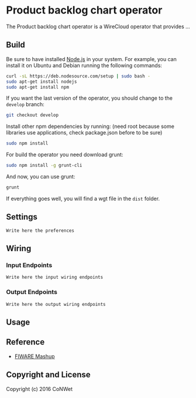 Product backlog chart operator
======================

The Product backlog chart operator is a WireCloud operator that provides ...

Build
-----

Be sure to have installed [Node.js](http://node.js) in your system. For example, you can install it on Ubuntu and Debian running the following commands:

```bash
curl -sL https://deb.nodesource.com/setup | sudo bash -
sudo apt-get install nodejs
sudo apt-get install npm
```

If you want the last version of the operator, you should change to the `develop` branch:

```bash
git checkout develop
```

Install other npm dependencies by running: (need root because some libraries use applications, check package.json before to be sure)

```bash
sudo npm install
```

For build the operator you need download grunt:

```bash
sudo npm install -g grunt-cli
```

And now, you can use grunt:

```bash
grunt
```

If everything goes well, you will find a wgt file in the `dist` folder.

## Settings

`Write here the preferences`

## Wiring


### Input Endpoints

`Write here the input wiring endpoints`


### Output Endpoints


`Write here the output wiring endpoints`

## Usage


## Reference

- [FIWARE Mashup](https://mashup.lab.fiware.org/)

## Copyright and License

Copyright (c) 2016 CoNWet
